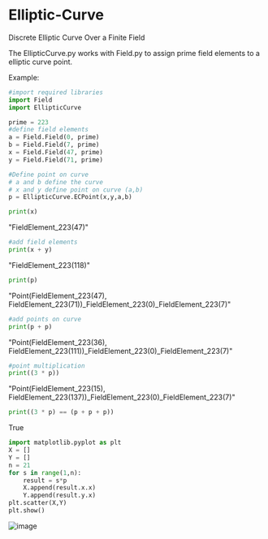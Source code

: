 # Elliptic-Curve
Discrete Elliptic Curve Over a Finite Field

The EllipticCurve.py works with Field.py to assign prime field elements to a elliptic curve point.

Example:

```python
#import required libraries
import Field
import EllipticCurve
```
```python
prime = 223
#define field elements
a = Field.Field(0, prime)
b = Field.Field(7, prime) 
x = Field.Field(47, prime)
y = Field.Field(71, prime)
```
```python
#Define point on curve
# a and b define the curve
# x and y define point on curve (a,b)
p = EllipticCurve.ECPoint(x,y,a,b)
```
```python
print(x)
```
"FieldElement_223(47)"

```python
#add field elements
print(x + y)
```
"FieldElement_223(118)"

```python
print(p)
```
"Point(FieldElement_223(47), FieldElement_223(71))_FieldElement_223(0)_FieldElement_223(7)"

```python
#add points on curve
print(p + p)
```
"Point(FieldElement_223(36), FieldElement_223(111))_FieldElement_223(0)_FieldElement_223(7)"

```python
#point multiplication
print((3 * p)) 
```
"Point(FieldElement_223(15), FieldElement_223(137))_FieldElement_223(0)_FieldElement_223(7)"

```python
print((3 * p) == (p + p + p))
```
True

```python
import matplotlib.pyplot as plt
X = []
Y = []
n = 21
for s in range(1,n):
    result = s*p
    X.append(result.x.x)
    Y.append(result.y.x)
plt.scatter(X,Y)
plt.show()
```
![image](https://user-images.githubusercontent.com/115746225/197047642-5d8dcb77-f142-432a-9011-3a05d0f4da5d.png)

